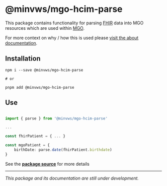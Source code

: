 # @minvws/mgo-hcim-parse

This package contains functionality for parsing [FHIR] data into MGO resources which are used within [MGO][repo].

For more context on why / how this is used please [visit the about documentation][about-zib-ui].

## Installation

```shell
npm i --save @minvws/mgo-hcim-parse

# or

pnpm add @minvws/mgo-hcim-parse
```

## Use

```typescript

import { parse } from '@minvws/mgo-hcim-parse'

...

const fhirPatient = { ... }

const mgoPatient = {
    birthDate: parse.date(fhirPatient.birthdate)
}

```

See the **[package source][source]** for more details

<hr>

_This package and its documentation are still under development._

[FHIR]: https://fhir.org/
[about-zib-ui]: https://github.com/minvws/nl-mgo-app-web/tree/main/docs/about.md#from-zib-to-ui
[repo]: https://github.com/minvws/nl-mgo-app-web
[source]: https://github.com/minvws/nl-mgo-app-web/tree/main/packages/hcim-parse

